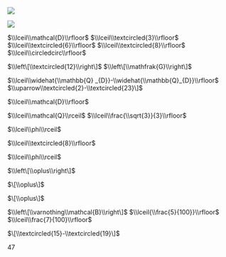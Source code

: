 ![](https://www.nta.go.jp/tmp/17ff2978-ea63-4846-abb5-7edf3263e346/images/2a90e84a56c182f3ef444aaa4ed662c0584c76ea6b92a162c01d1a292070a4bd.jpg)

![](https://www.nta.go.jp/tmp/17ff2978-ea63-4846-abb5-7edf3263e346/images/e2cc7c488b9c0b0c729a509cd6a0aeb4bbf6dff61fb3305a07a9f20ca1607325.jpg)

$\\lceil\\mathcal{D}\\rfloor$ $\\lceil\\textcircled{3}\\rfloor$ $\\lceil\\textcircled{6}\\rfloor$ $\\lceil\\textcircled{8}\\rfloor$ $\\lceil\\circledcirc\\rfloor$

$\\left\[\\textcircled{12}\\right\]$ $\\left\[\\mathfrak{G}\\right\]$

$\\lceil\\widehat{\\mathbb{Q} _{D}}-\\widehat{\\mathbb{Q}_{D}}\\rfloor$ $\\uparrow\\textcircled{2}-\\textcircled{23}\]$

$\\lceil\\mathcal{D}\\rfloor$

$\\lceil\\mathcal{Q}\\rceil$ $\\lceil\\frac{\\sqrt{3}}{3}\\rfloor$

$\\lceil\\phi\\rceil$

$\\lceil\\textcircled{8}\\rfloor$

$\\lceil\\phi\\rceil$

$\\left\[\\oplus\\right\]$

$\[\\oplus\]$

$\[\\oplus\]$

$\\left\[\\varnothing\\mathcal{B}\\right\]$ $\\lceil{\\frac{5}{100}}\\rfloor$ $\\lceil\\frac{7}{100}\\rfloor$

$\[\\textcircled{15}-\\textcircled{19}\]$

47